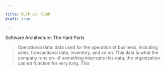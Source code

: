 ```yaml
---

title: OLTP vs. OLAP
draft: true

---
```


Software Architecture: The Hard Parts

> Operational data: data used for the operation of business, including sales, transactional data, inventory, and so on. This data is what the company runs on--if something interrupts this data, the organization cannot function for very long. This 
<!--stackedit_data:
eyJoaXN0b3J5IjpbLTkzMTM1ODYyMl19
-->